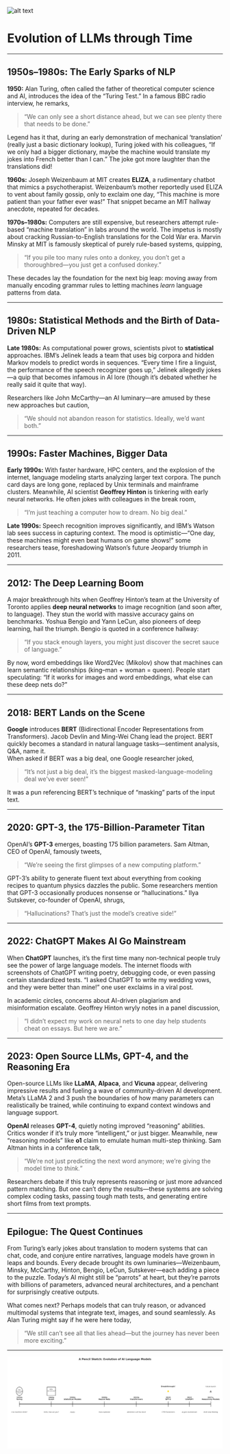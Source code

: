 ![alt text](image.png)

# Evolution of LLMs through Time
---

## 1950s–1980s: The Early Sparks of NLP

**1950:** Alan Turing, often called the father of theoretical computer science and AI, introduces the idea of the “Turing Test.” In a famous BBC radio interview, he remarks,  
> “We can only see a short distance ahead, but we can see plenty there that needs to be done.”  

Legend has it that, during an early demonstration of mechanical ‘translation’ (really just a basic dictionary lookup), Turing joked with his colleagues, “If we only had a bigger dictionary, maybe the machine would translate my jokes into French better than I can.” The joke got more laughter than the translations did!

**1960s:** Joseph Weizenbaum at MIT creates **ELIZA**, a rudimentary chatbot that mimics a psychotherapist. Weizenbaum’s mother reportedly used ELIZA to vent about family gossip, only to exclaim one day, “This machine is more patient than your father ever was!” That snippet became an MIT hallway anecdote, repeated for decades.

**1970s–1980s:** Computers are still expensive, but researchers attempt rule-based “machine translation” in labs around the world. The impetus is mostly about cracking Russian-to-English translations for the Cold War era. Marvin Minsky at MIT is famously skeptical of purely rule-based systems, quipping,
> “If you pile too many rules onto a donkey, you don’t get a thoroughbred—you just get a confused donkey.”  

These decades lay the foundation for the next big leap: moving away from manually encoding grammar rules to letting machines *learn* language patterns from data.

---

## 1980s: Statistical Methods and the Birth of Data-Driven NLP

**Late 1980s:** As computational power grows, scientists pivot to **statistical** approaches. IBM’s Jelinek leads a team that uses big corpora and hidden Markov models to predict words in sequences. “Every time I fire a linguist, the performance of the speech recognizer goes up,” Jelinek allegedly jokes—a quip that becomes infamous in AI lore (though it’s debated whether he really said it quite that way).

Researchers like John McCarthy—an AI luminary—are amused by these new approaches but caution,
> “We should not abandon reason for statistics. Ideally, we’d want both.”  

---

## 1990s: Faster Machines, Bigger Data

**Early 1990s:** With faster hardware, HPC centers, and the explosion of the internet, language modeling starts analyzing larger text corpora. The punch card days are long gone, replaced by Unix terminals and mainframe clusters. Meanwhile, AI scientist **Geoffrey Hinton** is tinkering with early neural networks. He often jokes with colleagues in the break room,
> “I’m just teaching a computer how to dream. No big deal.”  

**Late 1990s:** Speech recognition improves significantly, and IBM’s Watson lab sees success in capturing context. The mood is optimistic—“One day, these machines might even beat humans on game shows!” some researchers tease, foreshadowing Watson’s future Jeopardy triumph in 2011.

---

## 2012: The Deep Learning Boom

A major breakthrough hits when Geoffrey Hinton’s team at the University of Toronto applies **deep neural networks** to image recognition (and soon after, to language). They stun the world with massive accuracy gains on benchmarks. Yoshua Bengio and Yann LeCun, also pioneers of deep learning, hail the triumph. Bengio is quoted in a conference hallway:
> “If you stack enough layers, you might just discover the secret sauce of language.”  

By now, word embeddings like Word2Vec (Mikolov) show that machines can learn semantic relationships (king–man + woman = queen). People start speculating: “If it works for images and word embeddings, what else can these deep nets do?”

---

## 2018: BERT Lands on the Scene

**Google** introduces **BERT** (Bidirectional Encoder Representations from Transformers). Jacob Devlin and Ming-Wei Chang lead the project. BERT quickly becomes a standard in natural language tasks—sentiment analysis, Q&A, name it.  
When asked if BERT was a big deal, one Google researcher joked,
> “It’s not just a big deal, it’s the biggest masked-language-modeling deal we’ve ever seen!”  

It was a pun referencing BERT’s technique of “masking” parts of the input text.

---

## 2020: GPT-3, the 175-Billion-Parameter Titan

OpenAI’s **GPT-3** emerges, boasting 175 billion parameters. Sam Altman, CEO of OpenAI, famously tweets,  
> “We’re seeing the first glimpses of a new computing platform.”  

GPT-3’s ability to generate fluent text about everything from cooking recipes to quantum physics dazzles the public. Some researchers mention that GPT-3 occasionally produces nonsense or “hallucinations.” Ilya Sutskever, co-founder of OpenAI, shrugs,
> “Hallucinations? That’s just the model’s creative side!”  

---

## 2022: ChatGPT Makes AI Go Mainstream

When **ChatGPT** launches, it’s the first time many non-technical people truly see the power of large language models. The internet floods with screenshots of ChatGPT writing poetry, debugging code, or even passing certain standardized tests. “I asked ChatGPT to write my wedding vows, and they were better than mine!” one user exclaims in a viral post.

In academic circles, concerns about AI-driven plagiarism and misinformation escalate. Geoffrey Hinton wryly notes in a panel discussion,
> “I didn’t expect my work on neural nets to one day help students cheat on essays. But here we are.”  

---

## 2023: Open Source LLMs, GPT-4, and the Reasoning Era

Open-source LLMs like **LLaMA**, **Alpaca**, and **Vicuna** appear, delivering impressive results and fueling a wave of community-driven AI development. Meta’s LLaMA 2 and 3 push the boundaries of how many parameters can realistically be trained, while continuing to expand context windows and language support.

**OpenAI** releases **GPT-4**, quietly noting improved “reasoning” abilities. Critics wonder if it’s truly more “intelligent,” or just bigger. Meanwhile, new “reasoning models” like **o1** claim to emulate human multi-step thinking. Sam Altman hints in a conference talk,
> “We’re not just predicting the next word anymore; we’re giving the model time to *think.*”  

Researchers debate if this truly represents reasoning or just more advanced pattern matching. But one can’t deny the results—these systems are solving complex coding tasks, passing tough math tests, and generating entire short films from text prompts.

---

## Epilogue: The Quest Continues

From Turing’s early jokes about translation to modern systems that can chat, code, and conjure entire narratives, language models have grown in leaps and bounds. Every decade brought its own luminaries—Weizenbaum, Minsky, McCarthy, Hinton, Bengio, LeCun, Sutskever—each adding a piece to the puzzle. Today’s AI might still be “parrots” at heart, but they’re parrots with billions of parameters, advanced neural architectures, and a penchant for surprisingly creative outputs.

What comes next? Perhaps models that can truly reason, or advanced multimodal systems that integrate text, images, and sound seamlessly. As Alan Turing might say if he were here today,
> “We still can’t see all that lies ahead—but the journey has never been more exciting.”

---

![alt text](images/output.png)